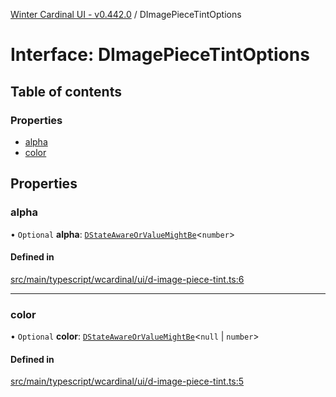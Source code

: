 [Winter Cardinal UI - v0.442.0](../index.md) / DImagePieceTintOptions

# Interface: DImagePieceTintOptions

## Table of contents

### Properties

- [alpha](DImagePieceTintOptions.md#alpha)
- [color](DImagePieceTintOptions.md#color)

## Properties

### alpha

• `Optional` **alpha**: [`DStateAwareOrValueMightBe`](../index.md#dstateawareorvaluemightbe)\<`number`\>

#### Defined in

[src/main/typescript/wcardinal/ui/d-image-piece-tint.ts:6](https://github.com/winter-cardinal/winter-cardinal-ui/blob/v0.442.0/src/main/typescript/wcardinal/ui/d-image-piece-tint.ts#L6)

___

### color

• `Optional` **color**: [`DStateAwareOrValueMightBe`](../index.md#dstateawareorvaluemightbe)\<``null`` \| `number`\>

#### Defined in

[src/main/typescript/wcardinal/ui/d-image-piece-tint.ts:5](https://github.com/winter-cardinal/winter-cardinal-ui/blob/v0.442.0/src/main/typescript/wcardinal/ui/d-image-piece-tint.ts#L5)
